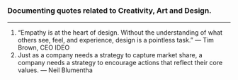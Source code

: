 ### Documenting quotes related to Creativity, Art and Design.
---



1. “Empathy is at the heart of design. Without the understanding of what others see, feel, and experience, design is a pointless task.” — Tim Brown, CEO IDEO
2. Just as a company needs a strategy to capture market share, a company needs a strategy to encourage actions that reflect their core values. — Neil Blumentha
